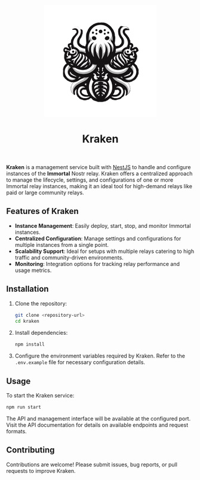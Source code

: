 <p align="center">
<img src="./assets/logo.png" width=300 height=300/>
</p>

<h1 align="center">
Kraken
</h1>
<br>

**Kraken** is a management service built with [NestJS](https://nestjs.com/) to handle and configure instances of the **Immortal** Nostr relay. Kraken offers a centralized approach to manage the lifecycle, settings, and configurations of one or more Immortal relay instances, making it an ideal tool for high-demand relays like paid or large community relays.

## Features of Kraken

- **Instance Management**: Easily deploy, start, stop, and monitor Immortal instances.
- **Centralized Configuration**: Manage settings and configurations for multiple instances from a single point.
- **Scalability Support**: Ideal for setups with multiple relays catering to high traffic and community-driven environments.
- **Monitoring**: Integration options for tracking relay performance and usage metrics.

## Installation

1. Clone the repository:
   ```bash
   git clone <repository-url>
   cd kraken
   ```

2. Install dependencies:
   ```bash
   npm install
   ```

3. Configure the environment variables required by Kraken. Refer to the `.env.example` file for necessary configuration details.

## Usage

To start the Kraken service:

```bash
npm run start
```

The API and management interface will be available at the configured port. Visit the API documentation for details on available endpoints and request formats.

## Contributing

Contributions are welcome! Please submit issues, bug reports, or pull requests to improve Kraken.
